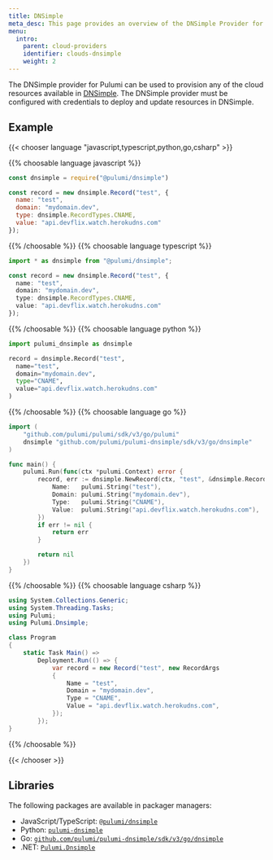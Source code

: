 ```yaml
---
title: DNSimple
meta_desc: This page provides an overview of the DNSimple Provider for Pulumi.
menu:
  intro:
    parent: cloud-providers
    identifier: clouds-dnsimple
    weight: 2
---
```


The DNSimple provider for Pulumi can be used to provision any of the cloud resources available in [DNSimple](https://dnsimple.com/).
The DNSimple provider must be configured with credentials to deploy and update resources in DNSimple.

## Example

{{< chooser language "javascript,typescript,python,go,csharp" >}}

{{% choosable language javascript %}}

```javascript
const dnsimple = require("@pulumi/dnsimple")

const record = new dnsimple.Record("test", {
  name: "test",
  domain: "mydomain.dev",
  type: dnsimple.RecordTypes.CNAME,
  value: "api.devflix.watch.herokudns.com"
});
```

{{% /choosable %}}
{{% choosable language typescript %}}

```typescript
import * as dnsimple from "@pulumi/dnsimple";

const record = new dnsimple.Record("test", {
  name: "test",
  domain: "mydomain.dev",
  type: dnsimple.RecordTypes.CNAME,
  value: "api.devflix.watch.herokudns.com"
});
```

{{% /choosable %}}
{{% choosable language python %}}

```python
import pulumi_dnsimple as dnsimple

record = dnsimple.Record("test",
  name="test",
  domain="mydomain.dev",
  type="CNAME",
  value="api.devflix.watch.herokudns.com"
)
```

{{% /choosable %}}
{{% choosable language go %}}

```go
import (
	"github.com/pulumi/pulumi/sdk/v3/go/pulumi"
	dnsimple "github.com/pulumi/pulumi-dnsimple/sdk/v3/go/dnsimple"
)

func main() {
	pulumi.Run(func(ctx *pulumi.Context) error {
		record, err := dnsimple.NewRecord(ctx, "test", &dnsimple.RecordArgs{
			Name:   pulumi.String("test"),
			Domain: pulumi.String("mydomain.dev"),
			Type:   pulumi.String("CNAME"),
			Value:  pulumi.String("api.devflix.watch.herokudns.com"),
		})
		if err != nil {
			return err
		}

		return nil
	})
}

```

{{% /choosable %}}
{{% choosable language csharp %}}

```csharp
using System.Collections.Generic;
using System.Threading.Tasks;
using Pulumi;
using Pulumi.Dnsimple;

class Program
{
    static Task Main() =>
        Deployment.Run(() => {
            var record = new Record("test", new RecordArgs
            {
                Name = "test",
                Domain = "mydomain.dev",
                Type = "CNAME",
                Value = "api.devflix.watch.herokudns.com",
            });
        });
}
```

{{% /choosable %}}

{{< /chooser >}}

## Libraries

The following packages are available in packager managers:

* JavaScript/TypeScript: [`@pulumi/dnsimple`](https://www.npmjs.com/package/@pulumi/dnsimple)
* Python: [`pulumi-dnsimple`](https://pypi.org/project/pulumi-dnsimple/)
* Go: [`github.com/pulumi/pulumi-dnsimple/sdk/v3/go/dnsimple`](https://github.com/pulumi/pulumi-dnsimple)
* .NET: [`Pulumi.Dnsimple`](https://www.nuget.org/packages/Pulumi.Dnsimple)
